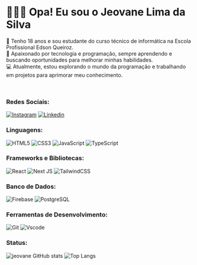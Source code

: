 # 👨🏽‍💻​ Opa! Eu sou o Jeovane Lima da Silva

<p>👋 Tenho 18 anos e sou estudante do curso técnico de informática na Escola Profissional Edson Queiroz. <br>
🚀 Apaixonado por tecnologia e programação, sempre aprendendo e buscando oportunidades para melhorar minhas habilidades.<br>
💻 Atualmente, estou explorando o mundo da programação e trabalhando em projetos para aprimorar meu conhecimento.</p>
<br>

### Redes Sociais:
[![Instagram](https://img.shields.io/badge/Instagram-E4405F?style=for-the-badge&logo=instagram&logoColor=white)](https://www.instagram.com/jeovanee.lima/)
[![Linkedin](https://img.shields.io/badge/LinkedIn-0077B5?style=for-the-badge&logo=linkedin&logoColor=white)](https://www.linkedin.com/in/jeovane-silva-936ba3292/)


### Linguagens:
![HTML5](https://img.shields.io/badge/HTML5-E34F26?style=for-the-badge&logo=html5&logoColor=white)
![CSS3](https://img.shields.io/badge/CSS3-1572B6?style=for-the-badge&logo=css3&logoColor=white)
![JavaScript](https://img.shields.io/badge/JavaScript-F7DF1E?style=for-the-badge&logo=javascript&logoColor=black)
![TypeScript](https://img.shields.io/badge/typescript-%23007ACC.svg?style=for-the-badge&logo=typescript&logoColor=white)


### Frameworks e Bibliotecas:
![React](https://img.shields.io/badge/React-20232A?style=for-the-badge&logo=react&logoColor=61DAFB)
![Next JS](https://img.shields.io/badge/Next-black?style=for-the-badge&logo=next.js&logoColor=white)
![TailwindCSS](https://img.shields.io/badge/tailwindcss-%2338B2AC.svg?style=for-the-badge&logo=tailwind-css&logoColor=white)

### Banco de Dados:
![Firebase](https://img.shields.io/badge/Firebase-000?style=for-the-badge&logo=firebase&logoColor=ffca28)
![PostgreSQL](https://img.shields.io/badge/PostgreSQL-000?style=for-the-badge&logo=postgresql)

### Ferramentas de Desenvolvimento:
![Git](https://img.shields.io/badge/GIT-E44C30?style=for-the-badge&logo=git&logoColor=white)
![Vscode](https://img.shields.io/badge/Vscode-007ACC?style=for-the-badge&logo=visual-studio-code&logoColor=white)

### Status:
![jeovane GitHub stats](https://github-readme-stats.vercel.app/api?username=JeovaneSilva&show_icons=true&theme=dracula)
![Top Langs](https://github-readme-stats.vercel.app/api/top-langs/?username=JeovaneSilva&layout=compact)






